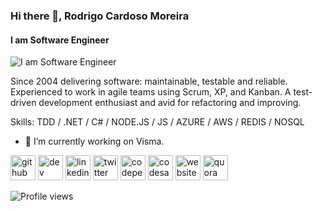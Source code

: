 ### Hi there 👋, Rodrigo Cardoso Moreira
#### I am Software Engineer
![I am Software Engineer](https://raw.githubusercontent.com/rodrigocmoreira/rodrigocmoreira/master/resources/banner.png)

Since 2004 delivering software: maintainable, testable and reliable. Experienced to work in agile teams using Scrum, XP, and Kanban. A test-driven development enthusiast and avid for refactoring and improving. 

Skills: TDD / .NET / C# / NODE.JS / JS / AZURE / AWS / REDIS / NOSQL 

- 🔭 I’m currently working on Visma. 


[<img src='https://cdn.jsdelivr.net/npm/simple-icons@3.0.1/icons/github.svg' alt='github' height='40'>](https://github.com/rodrigocmoreira)  [<img src='https://cdn.jsdelivr.net/npm/simple-icons@3.0.1/icons/dev-dot-to.svg' alt='dev' height='40'>](https://dev.to/rodrigocmoreira)  [<img src='https://cdn.jsdelivr.net/npm/simple-icons@3.0.1/icons/linkedin.svg' alt='linkedin' height='40'>](https://www.linkedin.com/in/rodrigocardosomoreira/)  [<img src='https://cdn.jsdelivr.net/npm/simple-icons@3.0.1/icons/twitter.svg' alt='twitter' height='40'>](https://twitter.com/urodrigocardoso)  [<img src='https://cdn.jsdelivr.net/npm/simple-icons@3.0.1/icons/codepen.svg' alt='codepen' height='40'>](https://codepen.io/rodrigocmoreira)  [<img src='https://cdn.jsdelivr.net/npm/simple-icons@3.0.1/icons/codesandbox.svg' alt='codesandbox' height='40'>](https://codesandbox.io/u/rodrigocmoreira)  [<img src='https://cdn.jsdelivr.net/npm/simple-icons@3.0.1/icons/icloud.svg' alt='website' height='40'>](https://rodrigocmoreira.github.io/)  [<img src='https://cdn.jsdelivr.net/npm/simple-icons@3.0.1/icons/quora.svg' alt='quora' height='40'>](https://pt.quora.com/profile/Rodrigo-Moreira-8)  

![Profile views](https://gpvc.arturio.dev/rodrigocmoreira)  

